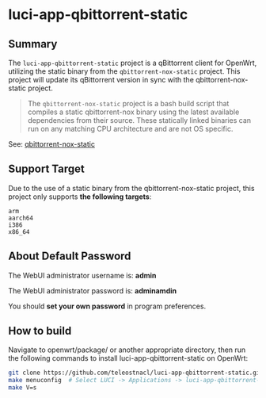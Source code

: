 # luci-app-qbittorrent-static

## Summary
The `luci-app-qbittorrent-static` project is a qBittorrent client for OpenWrt, utilizing the static binary from the `qbittorrent-nox-static` project. This project will update its qBittorrent version in sync with the qbittorrent-nox-static project.

>The `qbittorrent-nox-static` project is a bash build script that compiles a static qbittorrent-nox binary using the latest available dependencies from their source. These statically linked binaries can run on any matching CPU architecture and are not OS specific.

See: [qbittorrent-nox-static](https://github.com/userdocs/qbittorrent-nox-static)

## Support Target
Due to the use of a static binary from the qbittorrent-nox-static project, this project only supports **the following targets**:
```
arm
aarch64
i386
x86_64
```

## About Default Password
The WebUI administrator username is: **admin**

The WebUI administrator password is: **adminamdin**

You should **set your own password** in program preferences.

## How to build
Navigate to openwrt/package/ or another appropriate directory, then run the following commands to install luci-app-qbittorrent-static on OpenWrt:

``` bash
git clone https://github.com/teleostnacl/luci-app-qbittorrent-static.git
make menuconfig  # Select LUCI -> Applications -> luci-app-qbittorrent-static
make V=s
```
